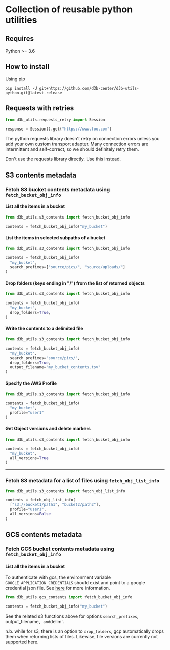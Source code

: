 # Collection of reusable python utilities

## Requires

Python >= 3.6

## How to install

Using pip

`pip install -U git+https://github.com/d3b-center/d3b-utils-python.git@latest-release`

## Requests with retries

```Python
from d3b_utils.requests_retry import Session

response = Session().get("https://www.foo.com")
```

The python requests library doesn't retry on connection errors unless you add
your own custom transport adapter. Many connection errors are intermittent and
self-correct, so we should definitely retry them.

Don't use the requests library directly. Use this instead.

## S3 contents metadata

### Fetch S3 bucket contents metadata using `fetch_bucket_obj_info`

#### List all the items in a bucket

```python
from d3b_utils.s3_contents import fetch_bucket_obj_info

contents = fetch_bucket_obj_info("my_bucket")
```

#### List the items in selected subpaths of a bucket

```python
from d3b_utils.s3_contents import fetch_bucket_obj_info

contents = fetch_bucket_obj_info(
  "my_bucket",
  search_prefixes=["source/pics/", "source/uploads/"]
)
```

#### Drop folders (keys ending in "/") from the list of returned objects

```python
from d3b_utils.s3_contents import fetch_bucket_obj_info

contents = fetch_bucket_obj_info(
  "my_bucket",
  drop_folders=True,
)
```

#### Write the contents to a delimited file

```python
from d3b_utils.s3_contents import fetch_bucket_obj_info

contents = fetch_bucket_obj_info(
  "my_bucket",
  search_prefixes="source/pics/",
  drop_folders=True,
  output_filename="my_bucket_contents.tsv"
)
```

#### Specify the AWS Profile

```python
from d3b_utils.s3_contents import fetch_bucket_obj_info

contents = fetch_bucket_obj_info(
  "my_bucket",
  profile="user1"
)
```

#### Get Object versions and delete markers

```python
from d3b_utils.s3_contents import fetch_bucket_obj_info

contents = fetch_bucket_obj_info(
  "my_bucket",
  all_versions=True
)
```

---

### Fetch S3 metadata for a list of files using `fetch_obj_list_info`

```python
from d3b_utils.s3_contents import fetch_obj_list_info

contents = fetch_obj_list_info(
  ["s3://bucket1/path1", "bucket2/path2"],
  profile="user1",
  all_versions=False
)
```

## GCS contents metadata

### Fetch GCS bucket contents metadata using `fetch_bucket_obj_info`

#### List all the items in a bucket

To authenticate with gcs, the environment variable
`GOOGLE_APPLICATION_CREDENTIALS` should exist and point to a google credential
json file.  See
[here](https://cloud.google.com/docs/authentication/provide-credentials-adc)
for more information.

```python
from d3b_utils.gcs_contents import fetch_bucket_obj_info

contents = fetch_bucket_obj_info("my_bucket")
```

See the related s3 functions above for options `search_prefixes`,
output_filename`, and`delim`.

n.b. while for s3, there is an option to `drop_folders`, gcp automatically
drops them when returning lists of files. Likewise, file versions are currently
not supported here.
